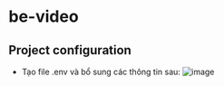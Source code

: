 # be-video

## Project configuration
  - Tạo file .env và bổ sung các thông tin sau: ![image](https://github.com/clemence128/be-video/assets/86718789/77e522dd-ac99-47f7-ac76-7dc37d4b6ccc)

